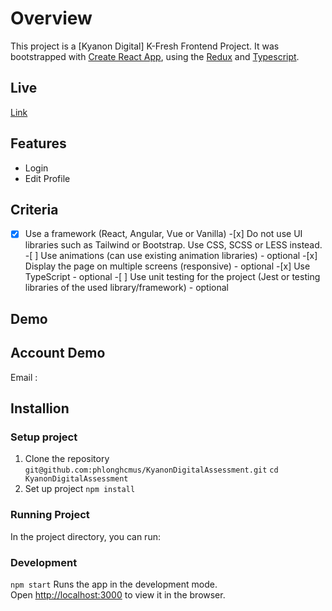# Overview

This project is a [Kyanon Digital] K-Fresh Frontend Project. It was bootstrapped with [Create React App](https://github.com/facebook/create-react-app), using the [Redux](https://github.com/reduxjs/redux) and [Typescript](https://github.com/microsoft/TypeScript).

## Live

[Link](https://kyanondigitalassessment.netlify.app/)

## Features

- Login
- Edit Profile

## Criteria

-[x] Use a framework (React, Angular, Vue or Vanilla) -[x] Do not use UI libraries such as Tailwind or Bootstrap. Use CSS, SCSS or LESS instead. -[ ] Use animations (can use existing animation libraries) - optional -[x] Display the page on multiple screens (responsive) - optional -[x] Use TypeScript - optional -[ ] Use unit testing for the project (Jest or testing libraries of the used library/framework) -
optional

## Demo

## Account Demo

Email :

## Installion

### Setup project

1. Clone the repository
   `git@github.com:phlonghcmus/KyanonDigitalAssessment.git`
   `cd KyanonDigitalAssessment`
2. Set up project
   `npm install`

### Running Project

In the project directory, you can run:

### Development

`npm start`
Runs the app in the development mode.\
Open [http://localhost:3000](http://localhost:3000) to view it in the browser.
